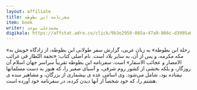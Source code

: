```yaml
---
layout: affiliate
title: سفرنامه ابن بطوطه
item: book
writer: محمدعلی موحد
digikala: https://affstat.adro.co/click/9b3e2950-865a-47a9-866c-d3995a0f869c
---
```


«رحلة ابن بطوطة» به زبان عربى، گزارش سفر طولانى ابن بطوطه، از زادگاه خویش به مكه مكرمه، و پس از آن، به سایر بلاد است‌. نام اصلى كتاب: «تحفة النّظار فى غرائب الامصار و عجائب الاسفار» است. سفرنامه ابن‌ بطوطه تقریباً سراسر جهان اسلام آن روزگار، و بلكه بخشى از كشور روم شرقى، و آسیاى صغیر را، كه هنوز به دست مسلمانها نیفتاده بود، شامل مى‌شود. وی اسامى عده ی بیشمارى از بزرگان، و مشاهیر سده ی هشتم را، كه خود شخصاً از آنها دیدن كرده، در سفر‌نامه خود آورده است.

